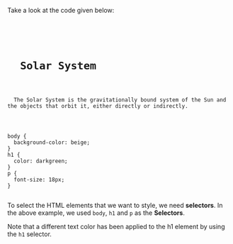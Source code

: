 Take a look at the code given below:

<codeblock language="css" type="lesson">
<code>
<panel language="html">
<h1>
  Solar System
</h1>
<p>
  The Solar System is the gravitationally bound system of the Sun and the objects that orbit it, either directly or indirectly.
</p>
</panel>
<panel language="css">
body {
  background-color: beige;
}
h1 {
  color: darkgreen;
}
p {
  font-size: 18px;
}
</panel>
</code>
</codeblock>

To select the HTML elements
that we want to style,
we need **selectors**.
In the above example, we used
`body`, `h1` and `p` as
the **Selectors**.

Note that a different text
color has been applied to
the h1 element by using the
`h1` selector.
